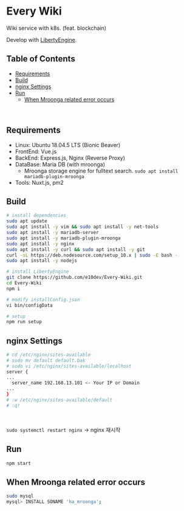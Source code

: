 # Every Wiki
Wiki service with k8s. (feat. blockchain)  
  
Develop with [LibertyEngine](https://github.com/librewiki/liberty-engine).  
  
## Table of Contents
- [Requirements](#requirements)
- [Build](#build)
- [nginx Settings](#nginxsettings)
- [Run](#run)
  * [When Mroonga related error occurs](#whenmroongarelatederroroccurs)
  
<br/>

## Requirements
* Linux: Ubuntu 18.04.5 LTS (Bionic Beaver)  
* FrontEnd: Vue.js  
* BackEnd: Express.js, Nginx (Reverse Proxy)  
* DataBase: Maria DB (with mroonga)  
  * Mroonga storage engine for fulltext search. `sudo apt install mariadb-plugin-mroonga`  
* Tools: Nuxt.js, pm2  

## Build
```bash
# install dependencies
sudo apt update
sudo apt install -y vim && sudo apt install -y net-tools
sudo apt install -y mariadb-server
sudo apt install -y mariadb-plugin-mroonga
sudo apt install -y nginx
sudo apt install -y curl && sudo apt install -y git
curl -sL https://deb.nodesource.com/setup_10.x | sudo -E bash -
sudo apt install -y nodejs

# install LibertyEngine
git clone https://github.com/e10dev/Every-Wiki.git
cd Every-Wiki
npm i

# modify installConfig.json
vi bin/configData

# setup
npm run setup
```
  
## nginx Settings
```bash
# cd /etc/nginx/sites-available
# sudo mv default default.bak
# sudo vi /etc/nginx/sites-available/localhost
server {
...
  server_name 192.168.13.101 <- Your IP or Domain
...
}
# :w /etc/nginx/sites-available/default
# :q!
```
<br/>

`sudo systemctl restart nginx` -> nginx 재시작
  
## Run
```bash
npm start
```
  
## When Mroonga related error occurs
```bash
sudo mysql
mysql> INSTALL SONAME 'ha_mroonga';
```
